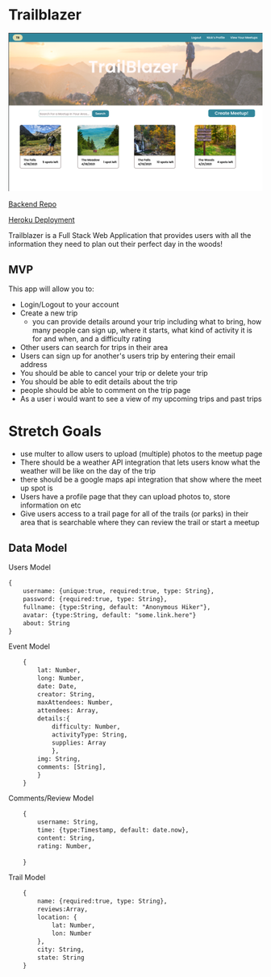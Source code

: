 # Trailblazer
![Wireframe](wireframe.png)

[Backend Repo](https://github.com/nicholascrandall/Trailblazer_API)

[Heroku Deployment](https://trailblazers-app.herokuapp.com/event)

Trailblazer is a Full Stack Web Application that provides users with all the information they need to plan out their perfect day in the woods!

## MVP
This app will allow you to:
- Login/Logout to your account
- Create a new trip 
     - you can provide details around your trip including what to bring, how many people can sign up, where it starts, what kind of activity it is for and when, and a difficulty rating
- Other users can search for trips in their area 
- Users can sign up for another's users trip by entering their email address
- You should be able to cancel your trip or delete your trip 
- You should be able to edit details about the trip 
- people should be able to comment on the trip page 
- As a user i would want to see a view of my upcoming trips and past trips

# Stretch Goals 
- use multer to allow users to upload (multiple) photos to the meetup page 
- There should be a weather API integration that lets users know what the weather will be like on the day of the trip 
- there should be a google maps api integration that show where the meet up spot is 
- Users have a profile page that they can upload photos to, store information on etc
- Give users access to a trail page for all of the trails (or parks) in their area that is searchable where they can review the trail or start a meetup 

## Data Model
Users Model
```
{
    username: {unique:true, required:true, type: String},
    password: {required:true, type: String},
    fullname: {type:String, default: "Anonymous Hiker"},
    avatar: {type:String, default: "some.link.here"} 
    about: String
}
```

Event Model 
```
    {
        lat: Number,
        long: Number,
        date: Date,
        creator: String, 
        maxAttendees: Number,
        attendees: Array, 
        details:{
            difficulty: Number, 
            activityType: String,
            supplies: Array
            },
        img: String,
        comments: [String],
        }
    }
```

Comments/Review Model
```
    {
        username: String,
        time: {type:Timestamp, default: date.now}, 
        content: String,
        rating: Number,

    }
```

Trail Model
```
    {
        name: {required:true, type: String}, 
        reviews:Array,
        location: {
            lat: Number,
            lon: Number
        },
        city: String, 
        state: String
    }
```
